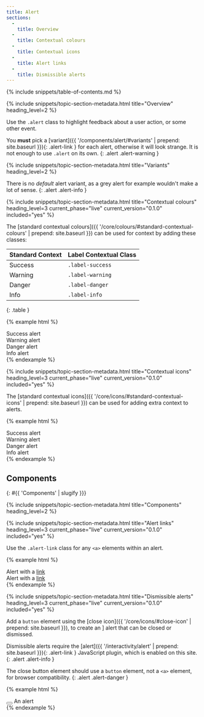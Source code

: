 ```yaml
---
title: Alert
sections:
  -
    title: Overview
  -
    title: Contextual colours
  -
    title: Contextual icons
  -
    title: Alert links
  -
    title: Dismissible alerts
---
```


{% include snippets/table-of-contents.md %}

{% include snippets/topic-section-metadata.html
  title="Overview"
  heading_level=2
%}

Use the `.alert` class to highlight feedback about a user action, or some other event.

You **must** pick a [variant]({{ '/components/alert/#variants' | prepend: site.baseurl }}){: .alert-link } for each
alert, otherwise it will look strange. It is not enough to use `.alert` on its own.
{: .alert .alert-warning }

{% include snippets/topic-section-metadata.html
  title="Variants"
  heading_level=2
%}

There is no *default* alert variant, as a grey alert for example wouldn't make a lot of sense.
{: .alert .alert-info }

{% include snippets/topic-section-metadata.html
  title="Contextual colours"
  heading_level=3
  current_phase="live"
  current_version="0.1.0"
  included="yes"
%}

The [standard contextual colours]({{ '/core/colours/#standard-contextual-colours' | prepend: site.baseurl }}) can be
used for context by adding these classes:

| Standard Context | Label Contextual Class |
| ---------------- | ---------------------- |
| Success          | `.label-success`       |
| Warning          | `.label-warning`       |
| Danger           | `.label-danger`        |
| Info             | `.label-info`          |
{: .table }

{% example html %}
<div class="alert alert-success" role="alert">Success alert</div>
<div class="alert alert-warning" role="alert">Warning alert</div>
<div class="alert alert-danger" role="alert">Danger alert</div>
<div class="alert alert-info" role="alert">Info alert</div>
{% endexample %}

{% include snippets/topic-section-metadata.html
  title="Contextual icons"
  heading_level=3
  current_phase="live"
  current_version="0.1.0"
  included="yes"
%}

The [standard contextual icons]({{ '/core/icons/#standard-contextual-icons' | prepend: site.baseurl }}) can be
used for adding extra context to alerts.

{% example html %}
<div class="alert alert-success" role="alert"><i class="fa fa-check text-success" aria-hidden="true"></i> Success alert</div>
<div class="alert alert-warning" role="alert"><i class="fa fa-exclamation-triangle text-warning" aria-hidden="true"></i> Warning alert</div>
<div class="alert alert-danger" role="alert"><i class="fa fa-exclamation-circle text-danger" aria-hidden="true"></i> Danger alert</div>
<div class="alert alert-info" role="alert"><i class="fa fa-info text-info" aria-hidden="true"></i> Info alert</div>
{% endexample %}

## Components
{: #{{ 'Components' | slugify }}}

{% include snippets/topic-section-metadata.html
  title="Components"
  heading_level=2
%}

{% include snippets/topic-section-metadata.html
  title="Alert links"
  heading_level=3
  current_phase="live"
  current_version="0.1.0"
  included="yes"
%}

Use the `.alert-link` class for any <code>&lt;a&gt;</code> elements within an alert.

{% example html %}
<div class="alert alert-success" role="alert">Alert with a <a href="#" class="alert-link">link</a></div>
<!-- This example doesn't include the '.alert-link' class for demonstration purposes -->
<div class="alert alert-success" role="alert">Alert with a <a href="#">link</a></div>
{% endexample %}

{% include snippets/topic-section-metadata.html
  title="Dismissible alerts"
  heading_level=3
  current_phase="live"
  current_version="0.1.0"
  included="yes"
%}

Add a `button` element using the [close icon]({{ '/core/icons/#close-icon' | prepend: site.baseurl }}), to create an ]
alert that can be closed or dismissed.

Dismissible alerts require the [alert]({{ '/interactivity/alert' | prepend: site.baseurl }}){: .alert-link }
JavaScript plugin, which is enabled on this site.
{: .alert .alert-info }

The close button element should use a `button` element, not a <code>&lt;a&gt;</code> element, for browser compatibility.
{: .alert .alert-danger }

{% example html %}
<div class="alert alert-success" role="alert">
  <button type="button" class="close" data-dismiss="alert" aria-label="Close"><i class="fa fa-times-circle" aria-hidden="true"></i></button>
  An alert
</div>
{% endexample %}
